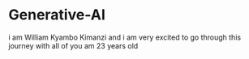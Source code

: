 # Generative-AI
i am William Kyambo Kimanzi and i am very excited to go through this journey with all of you
am 23 years old
